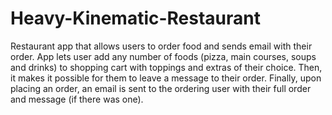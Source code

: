 # Heavy-Kinematic-Restaurant
Restaurant app that allows users to order food and sends email with their order.
App lets user add any number of foods (pizza, main courses, soups and drinks) to shopping cart with toppings and extras of their choice.
Then, it makes it possible for them to leave a message to their order. 
Finally, upon placing an order, an email is sent to the ordering user with their full order and message (if there was one).
